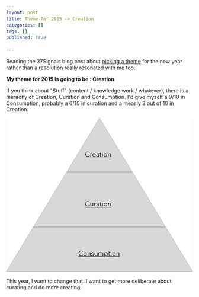```yaml
---
layout: post
title: Theme for 2015 -> Creation
categories: []
tags: []
published: True

---
```

Reading the 37Signals blog post about [picking a theme](https://signalvnoise.com/posts/3818-a-new-years-theme-more-questions-less-me-talk) for the new year rather than a resolution really resonated with me too. 

__My theme for 2015 is going to be : Creation__

If you think about "Stuff" (content / knowledge work / whatever), there is a hierachy of Creation, Curation and Consumption. I'd give myself a 9/10 in Consumption, probably a 6/10 in curation and a measly 3 out of 10 in Creation. 

![Creation -> Curation -> Consumption Hierarchy](/images/creation-curation-consumption.png)

This year, I want to change that. I want to get more deliberate about curating and do more creating. 